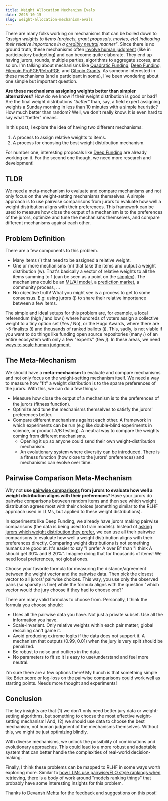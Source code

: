 ```yaml
---
title: Weight Allocation Mechanism Evals
date: 2025-10-15
slug: weight-allocation-mechanism-evals
---
```


There are many folks working on mechanisms that can be boiled down to _"assign weights to items (projects, grant proposals, movies, etc) indicating their relative importance in a [credibly neutral](https://balajis.com/p/credible-neutrality) manner"_. Since there is no ground truth, these mechanisms often [involve human judgment](https://en.wikipedia.org/wiki/Social_choice_theory) (like in participatory budgeting) and can become quite elaborate. They end up having jurors, rounds, multiple parties, algorithms to aggregate scores, and so on. I'm talking about mechanisms like [Quadratic Funding](https://www.wtfisqf.com/), [Deep Funding](https://deepfunding.org/), [Filecoin ProPGF](https://filecoin.io/blog/posts/introducing-fil-propgf-a-new-era-in-community-led-public-goods-funding-for-the-filecoin-ecosystem/)/[RetroPGF](https://retrogrants.io/), and [Gitcoin Grants](https://gitcoin.co). As someone interested in these mechanisms (and a participant in some), I've been wondering about one simple but important question.

**Are these mechanisms assigning weights better than simpler alternatives?** How do we know if their weight distribution is good or bad? Are the final weight distributions _"better"_ than, say, a field expert assigning weights a Sunday morning in less than 10 minutes with a simple heuristic? How much better than random? Well, we don't really know. It is even hard to say what "better" means.

In this post, I explore the idea of having two different mechanisms:

1. A process to assign relative weights to items.
2. A process for choosing the best weight distribution mechanism.

For number one, interesting proposals like [Deep Funding](https://deepfunding.org/) are already working on it. For the second one though, we need more research and development!

## TLDR

We need a meta-mechanism to evaluate and compare mechanisms and not only focus on the weight-setting mechanisms themselves. A simple approach is to use pairwise comparisons from jurors to evaluate how well a weight distribution aligns with their preferences. This framework can be used to measure how close the output of a mechanism is to the preferences of the jurors, optimize and tune the mechanisms themselves, and compare different mechanisms against each other.

## Problem Definition

There are a few components to this problem.

- Many items (i) that need to be assigned a relative weight.
- One or more mechanisms (m) that take the items and output a weight distribution (w). That's basically a vector of relative weights to all the items summing to 1 (can be seen as a point on the [simplex](https://en.wikipedia.org/wiki/Simplex)). The mechanisms could be an [ML/AI model](https://cryptopond.xyz/modelfactory/detail/2564617), a [prediction market](https://deep.seer.pm/), a community process, ...
- No objective truth! What you might see is a process to get to some consensus. E.g: using jurors (j) to share their relative importance between a few items.

The simple and ideal setups for this problem are, for example, a local referendum (high _j_ and low _i_) where hundreds of voters assign a collective weight to a tiny option set (Yes / No), or the Hugo Awards, where there are ~5 finalists (_i_) and thousands of ranked ballots (_j_). This, sadly, is not viable if you want to do things like funding open source repositories (many _i_) of an entire ecosystem with only a few "experts" (few _j_). In these areas, we need [ways to scale human judgment](https://vitalik.eth.limo/general/2025/02/28/aihumans.html).

## The Meta-Mechanism

We should have a **meta-mechanism** to evaluate and compare mechanisms and not only focus on the weight-setting mechanism itself. We need a way to measure how "fit" a weight distribution is to the sparse preferences of the jurors. With this, we can do a few things:

- Measure how close the output of a mechanism is to the preferences of the jurors (fitness function).
- Optimize and tune the mechanisms themselves to satisfy the jurors' preferences better.
- Compare different mechanisms against each other. A framework in which experiments can be run (e.g like double-blind experiments in science, or product A/B testing). A neutral way to compare the weights coming from different mechanisms.
  - Opening it up so anyone could send their own weight-distribution mechanism.
  - An evolutionary system where diversity can be introduced. There is a fitness function (how close to the jurors' preferences) and mechanisms can evolve over time.

## Pairwise Comparison Meta-Mechanism

Why not **use [pairwise comparisons](https://davidgasquez.com/ranking-with-agents/#simplify-decisions-with-pairwise-comparisons) from jurors to evaluate how well a weight distribution aligns with their preferences**? Have your jurors do pairwise comparisons between random items and then see which weight distribution agrees most with their choices (something similar to the RLHF approach used in LLMs, but applied to these weight distributions).

In experiments like Deep Funding, we already have jurors making pairwise comparisons (the data is being used to train models). Instead of [asking jurors which weight distribution they prefer](https://x.com/seer_pm/status/1977973181723099622), we can use all their pairwise comparisons to evaluate how well a weight distribution aligns with their preferences directly. Comparing weight distributions is not something humans are good at. It's easier to say "I prefer A over B" than "I think A should get 30% and B 20%". Imagine doing that for thousands of items! We need local preferences, not global ones.

Choose your favorite formula for measuring the distance/agreement between the weight vector and the pairwise data. Then pick the closest vector to all jurors' pairwise choices. This way, you use only the observed pairs (so sparsity is fine) while the formula aligns with the question "which vector would the jury choose if they had to choose one?"

There are many valid formulas to choose from. Personally, I think the formula you choose should:

- Uses all the pairwise data you have. Not just a private subset. Use all the information you have.
- Scale-invariant. Only relative weights within each pair matter; global rescaling can't game it.
- Avoid producing extreme logits if the data does not support it. A mechanism that outputs (0.99, 0.01) when the jury is very split should be penalized.
- Be robust to noise and outliers in the data.
- No parameters to fit so it is easy to use/understand and feel more neutral.

I'm sure there are a few options there! My hunch is that something simple like [Brier score](https://en.wikipedia.org/wiki/Brier_score) or log-loss on the pairwise comparisons could work well as starting points. Needs more thought and experiments!

## Conclusion

The key insights are that (1) we don't only need better jury data or weight-setting algorithms, but something to choose the most effective weight-setting mechanism! And, (2) we should use data to choose the best mechanism, not human judgment of the mechanisms themselves. Without this, we might be just optimizing blindly.

With diverse mechanisms, we unlock the possibility of combinations and evolutionary approaches. This could lead to a more robust and adaptable system that can better handle the complexities of real-world decision-making.

Finally, I think these problems can be mapped to RLHF in some ways worth exploring more. Similar to [how LLMs use pairwise/ELO style rankings when retrieving](https://www.zeroentropy.dev/articles/improving-retrieval-with-elo-scores), there is a body of work around "models ranking things" that probably have some interesting insights for this problem.

Thanks to [Devansh Mehta](https://x.com/TheDevanshMehta/) for the feedback and suggestions on this post!
